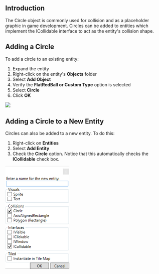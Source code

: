 ## Introduction

The Circle object is commonly used for collision and as a placeholder graphic in game development. Circles can be added to entities which implement the ICollidable interface to act as the entity's collision shape.

## Adding a Circle

To add a circle to an existing entity:

1.  Expand the entity
2.  Right-click on the entity's **Objects** folder
3.  Select **Add Object**
4.  Verify the **FlatRedBall or Custom Type** option is selected
5.  Select **Circle**
6.  Click **OK**

[![](/wp-content/uploads/2019/07/2019-07-02_22-28-11.gif)](/wp-content/uploads/2019/07/2019-07-02_22-28-11.gif)

## Adding a Circle to a New Entity

Circles can also be added to a new entity. To do this:

1.  Right-click on **Entities**
2.  Select **Add Entity**
3.  Check the **Circle** option. Notice that this automatically checks the **ICollidable** check box.

![](/media/2019-07-img_5d1c2f62ce49b.png)
